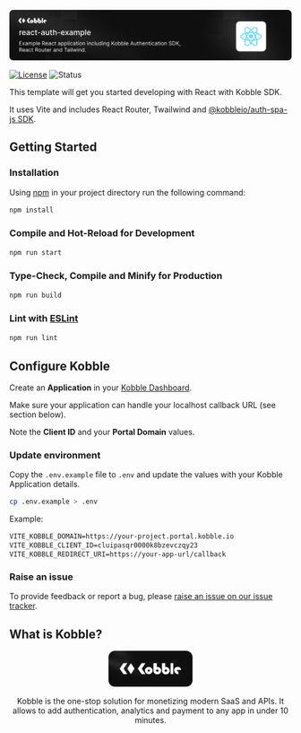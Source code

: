 ![React App example with Kobble Authentication for SPA](https://github.com/kobble-io/react-auth-example/blob/main/.readme/banner.png?raw=true)

[![License](https://img.shields.io/:license-mit-blue.svg?style=flat)](https://opensource.org/licenses/MIT)
![Status](https://img.shields.io/:status-stable-green.svg?style=flat)


This template will get you started developing with React with Kobble SDK.

It uses Vite and includes React Router, Twailwind and [@kobbleio/auth-spa-js SDK](https://github.com/kobble-io/auth-spa-js).

## Getting Started

### Installation

Using [npm](https://npmjs.org) in your project directory run the following command:

```sh
npm install
```

### Compile and Hot-Reload for Development

```sh
npm run start
```

### Type-Check, Compile and Minify for Production

```sh
npm run build
```

### Lint with [ESLint](https://eslint.org/)

```sh
npm run lint
```

## Configure Kobble

Create an **Application** in your [Kobble Dashboard](https://app.kobble.io/p/applications).

Make sure your application can handle your localhost callback URL (see section below).

Note the **Client ID** and your **Portal Domain** values.

### Update environment

Copy the `.env.example` file to `.env` and update the values with your Kobble Application details.

```bash
cp .env.example > .env
```

Example:
```
VITE_KOBBLE_DOMAIN=https://your-project.portal.kobble.io
VITE_KOBBLE_CLIENT_ID=cluipasqr0000k8bzevczqy23
VITE_KOBBLE_REDIRECT_URI=https://your-app-url/callback
```

### Raise an issue

To provide feedback or report a bug, please [raise an issue on our issue tracker](https://github.com/kobble-io/react-auth-example/issues).

## What is Kobble?

<p align="center">
  <picture>
    <img alt="Kobble Logo" src="https://github.com/kobble-io/react-auth-example/blob/main/.readme/logo.png?raw=true" width="150">
  </picture>
</p>
<p align="center">
 Kobble is the one-stop solution for monetizing modern SaaS and APIs. It allows to add authentication, analytics and payment to any app in under 10 minutes.
</p>

